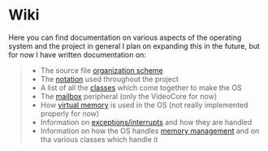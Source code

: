 # Wiki

 Here you can find documentation on various aspects of the operating system and the project in general
 I plan on expanding this in the future, but for now I have written documentation on:

> - The source file [organization scheme](sources.md)
> - The [notation](notation.md) used throughout the project
> - A list of all the [classes](classes.md) which come together to make the OS
> - The [mailbox](mailbox.md) peripheral (only the VideoCore for now)
> - How [virtual memory](virtual_memory.md) is used in the OS (not really implemented properly for now)
> - Information on [exceptions/interrupts](exceptions.md) and how they are handled
> - Information on how the OS handles [memory management](memory.md) and on tha various classes which handle it
